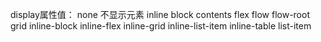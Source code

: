 display属性值：
none    不显示元素
inline
block
contents
flex
flow
flow-root
grid
inline-block
inline-flex
inline-grid
inline-list-item
inline-table
list-item


